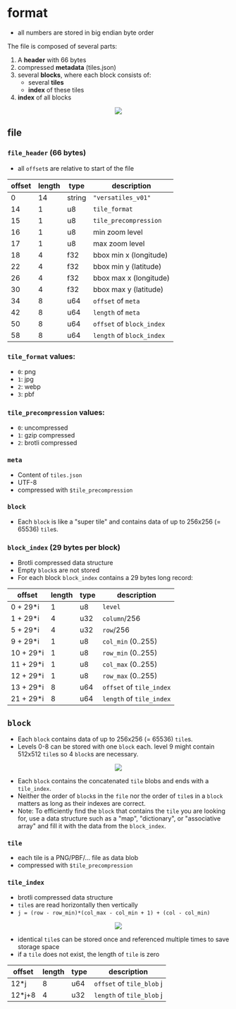
# format

- all numbers are stored in big endian byte order

The file is composed of several parts:
1. A **header** with 66 bytes
2. compressed **metadata** (tiles.json)
3. several **blocks**, where each block consists of:
   - several **tiles**
   - **index** of these tiles
4. **index** of all blocks

<p align="center"><img src="docs/file_format.svg?raw=true"></p>

## file

### `file_header` (66 bytes)

- all `offset`s are relative to start of the file
  
| offset | length | type   | description               |
|--------|--------|--------|---------------------------|
| 0      | 14     | string | `"versatiles_v01"`        |
| 14     | 1      | u8     | `tile_format`             |
| 15     | 1      | u8     | `tile_precompression`     |
| 16     | 1      | u8     | min zoom level            |
| 17     | 1      | u8     | max zoom level            |
| 18     | 4      | f32    | bbox min x (longitude)    |
| 22     | 4      | f32    | bbox min y (latitude)     |
| 26     | 4      | f32    | bbox max x (longitude)    |
| 30     | 4      | f32    | bbox max y (latitude)     |
| 34     | 8      | u64    | `offset` of `meta`        |
| 42     | 8      | u64    | `length` of `meta`        |
| 50     | 8      | u64    | `offset` of `block_index` |
| 58     | 8      | u64    | `length` of `block_index` |

### `tile_format` values:
  - `0`: png
  - `1`: jpg
  - `2`: webp
  - `3`: pbf

### `tile_precompression` values:
  - `0`: uncompressed
  - `1`: gzip compressed
  - `2`: brotli compressed

### `meta`

- Content of `tiles.json`
- UTF-8
- compressed with `$tile_precompression`

### `block`

- Each `block` is like a "super tile" and contains data of up to 256x256 (= 65536) `tile`s.

### `block_index` (29 bytes per block)

- Brotli compressed data structure
- Empty `block`s are not stored
- For each block `block_index` contains a 29 bytes long record:

| offset    | length | type | description              |
|-----------|--------|------|--------------------------|
| 0 + 29*i  | 1      | u8   | `level`                  |
| 1 + 29*i  | 4      | u32  | `column`/256             |
| 5 + 29*i  | 4      | u32  | `row`/256                |
| 9 + 29*i  | 1      | u8   | `col_min` (0..255)       |
| 10 + 29*i | 1      | u8   | `row_min` (0..255)       |
| 11 + 29*i | 1      | u8   | `col_max` (0..255)       |
| 12 + 29*i | 1      | u8   | `row_max` (0..255)       |
| 13 + 29*i | 8      | u64  | `offset` of `tile_index` |
| 21 + 29*i | 8      | u64  | `length` of `tile_index` |

## `block`

- Each `block` contains data of up to 256x256 (= 65536) `tile`s.
- Levels 0-8 can be stored with one `block` each. level 9 might contain 512x512 `tile`s so 4 `block`s are necessary.

<p align="center"><img src="docs/level_blocks.svg?raw=true"></p>

- Each `block` contains the concatenated `tile` blobs and ends with a `tile_index`.
- Neither the order of `block`s in the `file` nor the order of `tile`s in a `block` matters as long as their indexes are correct.
- Note: To efficiently find the `block` that contains the `tile` you are looking for, use a data structure such as a "map", "dictionary", or "associative array" and fill it with the data from the `block_index`.

### `tile`

- each tile is a PNG/PBF/… file as data blob
- compressed with `$tile_precompression`

### `tile_index`

- brotli compressed data structure
- `tile`s are read horizontally then vertically
- `j = (row - row_min)*(col_max - col_min + 1) + (col - col_min)`

<p align="center"><img src="docs/block_tiles.svg?raw=true"></p>

- identical `tile`s can be stored once and referenced multiple times to save storage space
- if a `tile` does not exist, the length of `tile` is zero

| offset | length | type | description               |
|--------|--------|------|---------------------------|
| 12*j   | 8      | u64  | `offset` of `tile_blob` j |
| 12*j+8 | 4      | u32  | `length` of `tile_blob` j |
